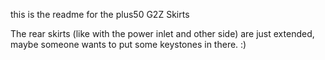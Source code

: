 this is the readme for the plus50 G2Z Skirts

The rear skirts (like with the power inlet and other side) are just extended, maybe someone wants to put some keystones in there. :)
